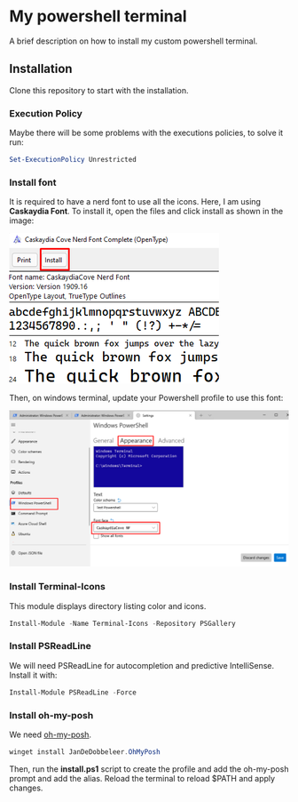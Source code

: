 # My powershell terminal

A brief description on how to install my custom powershell terminal.

## Installation

Clone this repository to start with the installation.

### Execution Policy

Maybe there will be some problems with the executions policies, to solve it run:

```ps1
Set-ExecutionPolicy Unrestricted
```

### Install font

It is required to have a nerd font to use all the icons. Here, I am using **Caskaydia Font**. To install it, open the files and click install as shown in the image:

![Install-Fonts](assets/Install-Caskaydia-Font.png)

Then, on windows terminal, update your Powershell profile to use this font:

![Terminal-Font](assets/Terminal-Font.png)

### Install Terminal-Icons

This module displays directory listing color and icons.

```ps1
Install-Module -Name Terminal-Icons -Repository PSGallery
```

### Install PSReadLine

We will need PSReadLine for autocompletion and predictive IntelliSense.
Install it with:

```ps1
Install-Module PSReadLine -Force
```

### Install oh-my-posh

We need [oh-my-posh](https://ohmyposh.dev/).

```ps1
winget install JanDeDobbeleer.OhMyPosh
```

Then, run the **install.ps1** script to create the profile and add the oh-my-posh prompt and add the alias.
Reload the terminal to reload $PATH and apply changes.
